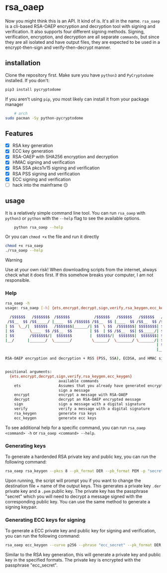 # rsa_oaep
Now you might think this is an API. It kind of is. It's all in the name. `rsa_oaep` is a cli-based RSA-OAEP encryption and decryption tool with signing and verification. It also supports four different signing methods. Signing, verification, encryption, and decryption are all separate `commands`, but since they are all isolated and have output files, they are expected to be used in a encrypt-then-sign and verify-then-decrypt manner. 

## installation
Clone the repository first. Make sure you have `python3` and `PyCryptodome` installed. If you don't:
```bash
pip3 install pycryptodome
```

If you aren't using `pip`, you most likely can install it from your package manager
```bash
    # arch
sudo pacman -Sy python-pycryptodome
```

## Features
- [x] RSA key generation
- [x] ECC key generation
- [x] RSA-OAEP with SHA256 encryption and decryption
- [x] HMAC signing and verification
- [x] RSA SSA pkcs1v15 signing and verification
- [x] RSA PSS signing and verification
- [x] ECC signing and verification
- [ ] hack into the mainframe 😔

## usage
It is a relatively simple command line tool. You can run `rsa_oaep` with `python3` or `python` with the `--help` flag to see the available options.

```bash
    python rsa_oaep --help
```

Or you can `chmod +x` the file and run it directly
```bash
chmod +x rsa_oaep
./rsa_oaep --help
```

> [!WARNING] 
>
> Use at your own risk! When downloading scripts from the internet, always check what it does first. If this somehow breaks your computer, I am not responsible.

### Help

```bash
rsa_oaep -h
usage: rsa_oaep [-h] {ets,encrypt,decrypt,sign,verify,rsa_keygen,ecc_keygen} ...

  /$$$$$$   /$$$$$$$  /$$$$$$           /$$$$$$   /$$$$$$   /$$$$$$   /$$$$$$
 /$$__  $$ /$$_____/ |____  $$ /$$$$$$ /$$__  $$ |____  $$ /$$__  $$ /$$__  $$
| $$  \__/|  $$$$$$   /$$$$$$$|______/| $$  \ $$  /$$$$$$$| $$$$$$$$| $$  \ $$
| $$       \____  $$ /$$__  $$        | $$  | $$ /$$__  $$| $$_____/| $$  | $$
| $$       /$$$$$$$/|  $$$$$$$        |  $$$$$$/|  $$$$$$$|  $$$$$$$| $$$$$$$/
|__/      |_______/  \_______/         \______/  \_______/ \_______/| $$____/
                                                                    | $$
                                                                    |__/

RSA-OAEP encryption and decryption + RSS (PSS, SSA), ECDSA, and HMAC signing and verification tool


positional arguments:
  {ets,encrypt,decrypt,sign,verify,rsa_keygen,ecc_keygen}
                        available commands
    ets                 Assumes that you already have generated encryption and signing keypairs: encrypt, then
                        sign a message
    encrypt             encrypt a message with RSA-OAEP
    decrypt             decrypt an RSA-OAEP encrypted message
    sign                sign a message with a digital signature
    verify              verify a message with a digital signature
    rsa_keygen          generate rsa keys
    ecc_keygen          generate ecc keys
```

To see additional help for a specific command, you can run `rsa_oaep <command> -h` or `rsa_oaep <command> --help`.

### Generating keys
To generate a hardended RSA private key and public key, you can run the following command:

```bash
rsa_oaep rsa_keygen --pkcs 8 --pk_format DER --pb_format PEM -p "secret"
```

Upon running, the script will prompt you if you want to change the destination file + name of the output keys. This generates a private key `.der` private key and a `.pem` public key. The private key has the passphrase "secret" which you will need to decrypt a message signed with the corresponding public key. You can use the same method to generate a signing keypair.

### Generating ECC keys for signing
To generate a ECC private key and public key for signing and verification, you can run the following command:
```bash
rsa_oaep ecc_keygen --curve p256 --phrase "ecc_secret" --pk_format DER --pb_format PEM
```

Similar to the RSA key generation, this will generate a private key and public key in the specified formats. The private key is encrypted with the passphrase "ecc_secret".
